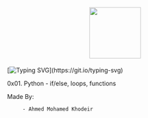 <h1 align= "center">
<img src="https://github-production-user-asset-6210df.s3.amazonaws.com/122843056/237317755-5b364351-ae5c-42cc-ae8e-50afc9bea80c.png" height= "120"/>
</h1>

[![Typing SVG](https://readme-typing-svg.herokuapp.com?font=Fira+Code&weight=900&size=30&pause=1000&width=600&lines=Python+if/else,+loops,+functions+\(:)](https://git.io/typing-svg)

0x01. Python - if/else, loops, functions

Made By:

         - Ahmed Mohamed Khodeir

